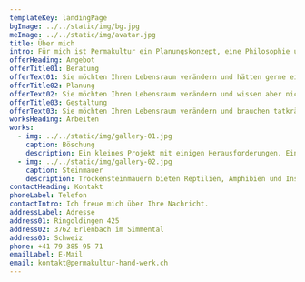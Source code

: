 ```yaml
---
templateKey: landingPage
bgImage: ../../static/img/bg.jpg
meImage: ../../static/img/avatar.jpg
title: Über mich
intro: Für mich ist Permakultur ein Planungskonzept, eine Philosophie und eine Chance für die Zukunft. Seit 2014 beschäftige ich mich intensiv mit den sehr weitreichenden Themen der Permakultur. Ich möchte meinen Kindern und Enkeln eine Welt hinterlassen, in der sie eine intakte Natur vorfinden und in einem gesunden Umfeld aufwachsen können. Deshalb setze ich mich für Permakultur ein.
offerHeading: Angebot
offerTitle01: Beratung
offerText01: Sie möchten Ihren Lebensraum verändern und hätten gerne ein wenig Inspiration? Gerne unterstütze ich Sie mit meinem Wissen bei Ihrer eigenen Planung und Umsetzung.
offerTitle02: Planung
offerText02: Sie möchten Ihren Lebensraum verändern und wissen aber nicht, wie Sie am besten vorgehen sollen? Egal ob Balkon oder Landwirtschaftsfläche, für Sie allein oder eine ganze Gemeinschaft, ich stehe Ihnen gerne mit meinem Wissen und Erfahrungen zur Seite um eine Oase der Vielfalt und ein Rückzugsort der Natur zu Planen.
offerTitle03: Gestaltung
offerText03: Sie möchten Ihren Lebensraum verändern und brauchen tatkräftige Hilfe? Mit meiner gesammelten Erfahrung in der Organisation und Gestaltung können wir gemeinsam fast jedes Projekt umsetzten und der Natur etwas zurückgeben.
worksHeading: Arbeiten
works:
  - img: ../../static/img/gallery-01.jpg
    caption: Böschung
    description: Ein kleines Projekt mit einigen Herausforderungen. Ein kleiner, steiler Hang, der sehr selten Wasser und so gut wie nie Sonne bekommt. Mit einem speziell angepassten Pflanzkonzept (und einem Kakteen Experiment), ist es möglich jedem Standort gerecht zu werden und mit etwas Kreativität, wird aus einem einfachen ungepflegten Hang ein interessanter Blickfang.
  - img: ../../static/img/gallery-02.jpg
    caption: Steinmauer
    description: Trockensteinmauern bieten Reptilien, Amphibien und Insekten einen Unterschlupf. Sie bieten  spezifischen Pflanzen eine Nische, um sich anzusiedeln und geben der Biodiversität eine Chance. In Frankreich, wo diese Mauern stehen, ist Stein ein sehr häufiger Rohstoff und ideal um ganze Bergflanken zu Terrassieren und bewirtschaftbar zu machen.
contactHeading: Kontakt
phoneLabel: Telefon
contactIntro: Ich freue mich über Ihre Nachricht.
addressLabel: Adresse
address01: Ringoldingen 425
address02: 3762 Erlenbach im Simmental
address03: Schweiz
phone: +41 79 385 95 71
emailLabel: E-Mail
email: kontakt@permakultur-hand-werk.ch
---
```

